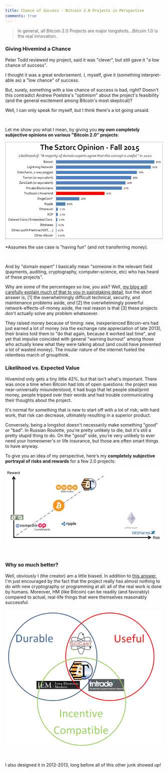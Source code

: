 ```yaml
---
title: Chance of Success - Bitcoin 2.0 Projects in Perspective
comments: true
---
```


> In general, all Bitcoin 2.0 Projects are major longshots...Bitcoin 1.0 is the real innovation.

### Giving Hivemind a Chance

Peter Todd reviewed my project, said it was "clever", but still gave it "a low chance of success".

I thought it was a great endorsement. I, myself, give it (something interpret-able as) a "low chance" of success.

But, surely, something with a low chance of success is bad, right? Doesn't this contradict Andrew Poelstra's "optimism" about the project's feasibility (and the general excitement among Bitcoin's most skeptical)?

Well, I can only speak for myself, but I think there's a lot going unsaid.

<br>

Let me show you what I mean, by giving you **my own completely subjective opinions on various "Bitcoin 2.0" projects**:

![ProjectsL](/images/project-likelihoods.png)

*Assumes the use case is "having fun" (and not transferring money).

<br>

And by "domain expert" I basically mean "someone in the relevant field (payments, auditing, cryptography, computer-science, etc) who has heard of these projects".

Why are some of the percentages so low, you ask? Well, [my blog will carefully explain much of that to you in painstaking detail](http://www.truthcoin.info/archive/), but the short answer is, [1] the overwhelmingly difficult technical, security, and maintenance problems aside, *and* [2] the overwhelmingly powerful network-effects-of-money aside, the real reason is that [3] these projects don't actually solve any problem whatsoever.

They raised money because of timing: new, inexperienced Bitcoin-ers had just earned a lot of money (via the exchange rate appreciation of late 2013), their brains told them to "do that again, because it worked last time", and yet that impulse coincided with general "warning burnout" among those who actually knew what they were talking about (and could have prevented a lot of wasted money). The insular nature of the internet fueled the relentless march of groupthink.

### Likelihood vs. Expected Value

Hivemind only gets a tiny little 42%, but that isn't what's important. There was once a time when Bitcoin had lots of open questions: the project was near-universally misunderstood, it had bugs that let people steal/print money, people tripped over their words and had trouble communicating their thoughts about the project.

It's normal for something that is new to start off with a lot of risk; with hard work, that risk can decrease, ultimately resulting in a superior product.

Conversely, being a longshot doesn't necessarily make something "good" or "bad". In Russian Roulette, you're pretty unlikely to die, but it's still a pretty stupid thing to do. On the "good" side, you're very unlikely to ever need your homeowner's or life insurance, but those are often smart things to have anyway.

To give you an idea of my perspective, here's my **completely subjective portrayal of risks and rewards** for a few 2.0 projects:

![ProjectsRR](/images/project-rrs.png)

<br>


### Why so much better?

Well, obviously I (the creator) am a little biased. In addition to [this answer](http://bitcoinhivemind.com/faq/#what-makes-hivemind-different), I'm just encouraged by the fact that the project really has almost nothing to do with new cryptography or programming at all: all of the real work is done by humans. Moreover, HM (like Bitcoin) can be readily (and favorably) compared to actual, real-life things that were themselves reasonably successful.

![ProjectsRR](/images/non-bitcoin.png)

<br>

I also designed it in 2012-2013, long before all of this other junk showed up!